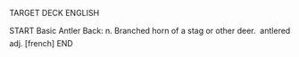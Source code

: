 TARGET DECK
ENGLISH

START
Basic
Antler
Back: n. Branched horn of a stag or other deer.  antlered adj. [french]
END

